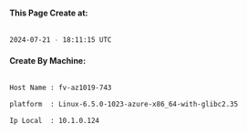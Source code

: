 
   
#### This Page Create at:

```bash

2024-07-21 - 18:11:15 UTC

```

#### Create By Machine:

```bash

Host Name : fv-az1019-743

platform  : Linux-6.5.0-1023-azure-x86_64-with-glibc2.35

Ip Local  : 10.1.0.124

```

